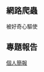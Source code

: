 

## 網路爬蟲
被好奇心驅使

## 專題報告

[個人簡報](https://autumn903.github.io/cdsv_user.github.io-test/index.html)



